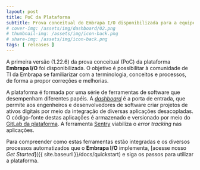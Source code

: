 ```yaml
---
layout: post
title: PoC da Plataforma
subtitle: Prova conceitual do Embrapa I/O disponibilizada para a equipe de TI da Embrapa
# cover-img: /assets/img/dashboard/02.png
# thumbnail-img: /assets/img/icon-back.png
# share-img: /assets/img/icon-back.png
tags: [ releases ]
---
```


A primeira versão (1.22.6) da prova conceitual (PoC) da plataforma **Embrapa I/O** foi disponibilizada. O objetivo é possibilitar à comunidade de TI da Embrapa se familiarizar com a terminologia, conceitos e processos, de forma a propor correções e melhorias.

A plataforma é formada por uma série de ferramentas de software que desempenham diferentes papéis. A [_dashboard_](https://dashboard.embrapa.io) é a porta de entrada, que permite aos engenheiros e desenvolvedores de software criar projetos de ativos digitais por meio da integração de diversas aplicações desacopladas. O código-fonte destas aplicações é armazenado e versionado por meio do [GitLab da plataforma](https://git.embrapa.io). A ferramenta [Sentry](https://bug.embrapa.io) viabiliza o _error tracking_ nas aplicações.

Para compreender como estas ferramentas estão integradas e os diversos processos automatizados que o **Embrapa I/O** implementa, [acesse nosso _Get Started_]({{ site.baseurl }}/docs/quickstart) e siga os passos para utilizar a plataforma.

